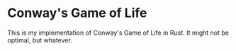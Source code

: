 # Conway's Game of Life
This is my implementation of Conway's Game of Life in Rust. It might not be optimal, but whatever.
